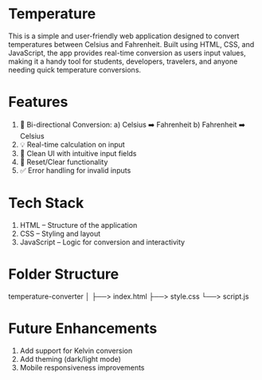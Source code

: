 # Temperature
This is a simple and user-friendly web application designed to convert temperatures between Celsius and Fahrenheit. Built using HTML, CSS, and JavaScript, the app provides real-time conversion as users input values, making it a handy tool for students, developers, travelers, and anyone needing quick temperature conversions.

# Features
1) 🔁 Bi-directional Conversion:
a) Celsius ➡️ Fahrenheit
b) Fahrenheit ➡️ Celsius
2) 💡 Real-time calculation on input
3) 🧮 Clean UI with intuitive input fields
4) 🔄 Reset/Clear functionality
5) ✅ Error handling for invalid inputs

# Tech Stack
1) HTML – Structure of the application
2) CSS – Styling and layout
3) JavaScript – Logic for conversion and interactivity

# Folder Structure 
temperature-converter
│
├──> index.html
├──> style.css
└──> script.js

# Future Enhancements
1) Add support for Kelvin conversion
2) Add theming (dark/light mode)
3) Mobile responsiveness improvements


